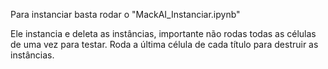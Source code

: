 Para instanciar basta rodar o "MackAI_Instanciar.ipynb"

Ele instancia e deleta as instâncias, importante não rodas todas as células de uma vez para testar. Roda a última célula de cada título para destruir as instâncias.
